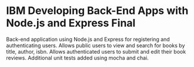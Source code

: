 # IBM Developing Back-End Apps with Node.js and Express Final

Back-end application using Node.js and Express for registering and authenticating users.  Allows public users to view and search for books by title, author, isbn.  Allows authenticated users to submit and edit their book reviews.
Additional unit tests added using mocha and chai.
